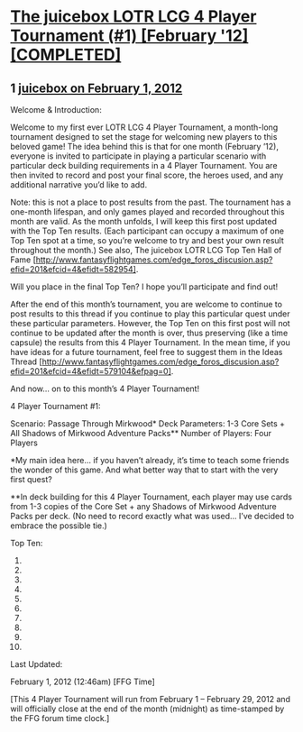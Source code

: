 # [The juicebox LOTR LCG 4 Player Tournament (#1) [February &#039;12] [COMPLETED]](https://community.fantasyflightgames.com/topic/59858-the-juicebox-lotr-lcg-4-player-tournament-1-february-12-completed/)

## 1 [juicebox on February 1, 2012](https://community.fantasyflightgames.com/topic/59858-the-juicebox-lotr-lcg-4-player-tournament-1-february-12-completed/?do=findComment&comment=588069)

Welcome & Introduction:

Welcome to my first ever LOTR LCG 4 Player Tournament, a month-long tournament designed to set the stage for welcoming new players to this beloved game! The idea behind this is that for one month (February ’12), everyone is invited to participate in playing a particular scenario with particular deck building requirements in a 4 Player Tournament. You are then invited to record and post your final score, the heroes used, and any additional narrative you’d like to add.

Note: this is not a place to post results from the past. The tournament has a one-month lifespan, and only games played and recorded throughout this month are valid. As the month unfolds, I will keep this first post updated with the Top Ten results. (Each participant can occupy a maximum of one Top Ten spot at a time, so you’re welcome to try and best your own result throughout the month.) See also, The juicebox LOTR LCG Top Ten Hall of Fame [http://www.fantasyflightgames.com/edge_foros_discusion.asp?efid=201&efcid=4&efidt=582954].

Will you place in the final Top Ten? I hope you’ll participate and find out!

After the end of this month’s tournament, you are welcome to continue to post results to this thread if you continue to play this particular quest under these particular parameters. However, the Top Ten on this first post will not continue to be updated after the month is over, thus preserving (like a time capsule) the results from this 4 Player Tournament. In the mean time, if you have ideas for a future tournament, feel free to suggest them in the Ideas Thread [http://www.fantasyflightgames.com/edge_foros_discusion.asp?efid=201&efcid=4&efidt=579104&efpag=0].

And now… on to this month’s 4 Player Tournament!

4 Player Tournament #1:

Scenario: Passage Through Mirkwood*
Deck Parameters: 1-3 Core Sets + All Shadows of Mirkwood Adventure Packs**
Number of Players: Four Players

*My main idea here… if you haven’t already, it’s time to teach some friends the wonder of this game. And what better way that to start with the very first quest?

**In deck building for this 4 Player Tournament, each player may use cards from 1-3 copies of the Core Set + any Shadows of Mirkwood Adventure Packs per deck. (No need to record exactly what was used… I’ve decided to embrace the possible tie.)

Top Ten:

1.
2.
3.
4.
5.
6.
7.
8.
9.
10.

Last Updated:

February 1, 2012 (12:46am) [FFG Time]

[This 4 Player Tournament will run from February 1 – February 29, 2012 and will officially close at the end of the month (midnight) as time-stamped by the FFG forum time clock.]

